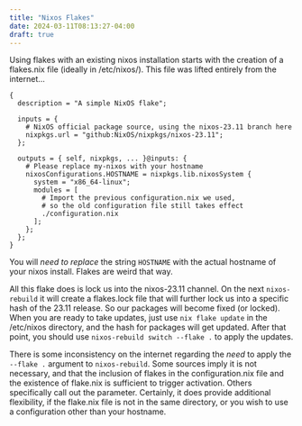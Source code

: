 ```yaml
---
title: "Nixos Flakes"
date: 2024-03-11T08:13:27-04:00
draft: true
---
```


Using flakes with an existing nixos installation starts with the creation of a flakes.nix file (ideally in /etc/nixos/). This file was lifted entirely from the internet...

```
{
  description = "A simple NixOS flake";

  inputs = {
    # NixOS official package source, using the nixos-23.11 branch here
    nixpkgs.url = "github:NixOS/nixpkgs/nixos-23.11";
  };

  outputs = { self, nixpkgs, ... }@inputs: {
    # Please replace my-nixos with your hostname
    nixosConfigurations.HOSTNAME = nixpkgs.lib.nixosSystem {
      system = "x86_64-linux";
      modules = [
        # Import the previous configuration.nix we used,
        # so the old configuration file still takes effect
        ./configuration.nix
      ];
    };
  };
}
```

You will *need to replace* the string `HOSTNAME` with the actual hostname of your nixos install. Flakes are weird that way.

All this flake does is lock us into the nixos-23.11 channel. On the next `nixos-rebuild` it will create a flakes.lock file
that will further lock us into a specific hash of the 23.11 release. So our packages will become fixed (or locked). When you
are ready to take updates, just use `nix flake update` in the /etc/nixos directory, and the hash for packages will get updated.
After that point, you should use `nixos-rebuild switch --flake .` to apply the updates.

There is some inconsistency on the internet regarding the *need* to apply the `--flake .` argument to `nixos-rebuild`. Some
sources imply it is not necessary, and that the inclusion of flakes in the configuration.nix file and the existence of
flake.nix is sufficient to trigger activation. Others specifically call out the parameter. Certainly, it does provide additional
flexibility, if the flake.nix file is not in the same directory, or you wish to use a configuration other than your hostname.


